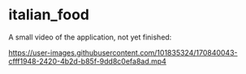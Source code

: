 # italian_food 

A small video of the application, not yet finished:

https://user-images.githubusercontent.com/101835324/170840043-cfff1948-2420-4b2d-b85f-9dd8c0efa8ad.mp4

<!-- ## currently, the projects italian_food and League_of_legends_champs are under construction -->

<!-- ![github-em-construcao](https://user-images.githubusercontent.com/101835324/169038365-d4717a90-c623-4a47-b126-55d87cad1dd3.gif) -->
